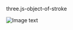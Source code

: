 three.js-object-of-stroke

![Image text](https://github.com/NCQuan/three.js-object-of-stroke/blob/master/stroke/storke.png)